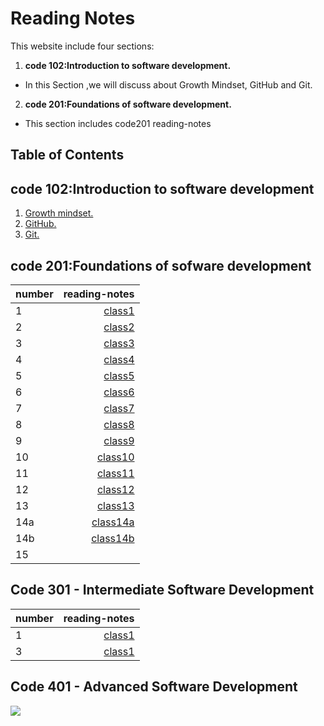 
# Reading Notes

This website include four sections:
1. **code 102:Introduction to software development.**
* In this Section ,we will discuss about Growth Mindset, GitHub and Git.
2. **code 201:Foundations of software development.**
* This section includes code201 reading-notes 

## Table of Contents
## code 102:Introduction to software development
1. [ Growth mindset. ](https://duhaalazzam.github.io/reading-notes/growth)
2. [ GitHub. ](https://duhaalazzam.github.io/reading-notes/summery)
3. [ Git. ](https://duhaalazzam.github.io/reading-notes/git)
## code 201:Foundations of sofware development

| number     | reading-notes                                                                   |
| -----------| -------------------------------------------------------------------------------:|
| 1          |  [class1](https://duhaalazzam.github.io/reading-notes/class-01)                 |
| 2          |  [class2](https://duhaalazzam.github.io/reading-notes/class-02)                 |      
| 3          |  [class3](https://duhaalazzam.github.io/reading-notes/class-03)                 |                                                           
| 4          |  [class4](https://duhaalazzam.github.io/reading-notes/class-04)                 |  
| 5          |  [class5](https://duhaalazzam.github.io/reading-notes/class-05)                 |                                                            
| 6          |  [class6](https://duhaalazzam.github.io/reading-notes/class-06)                 |                                                              
| 7          |  [class7](https://duhaalazzam.github.io/reading-notes/class-07)                 |                                                            
| 8          |  [class8](https://duhaalazzam.github.io/reading-notes/class-08)                 |                                                             
| 9          |  [class9](https://duhaalazzam.github.io/reading-notes/class-09)                 |                                                             
| 10         |  [class10](https://duhaalazzam.github.io/reading-notes/class-10)                |                                                           
| 11         |  [class11](https://duhaalazzam.github.io/reading-notes/class-11)                |                                                              
| 12         |  [class12](https://duhaalazzam.github.io/reading-notes/class-12)                |                                                            
| 13         |  [class13](https://duhaalazzam.github.io/reading-notes/class-13)                |                                                           
| 14a        |  [class14a](https://duhaalazzam.github.io/reading-notes/class-14a)              |                                                               
| 14b        |  [class14b](https://duhaalazzam.github.io/reading-notes/class-14b)              |                                                                
| 15         |                                                                                 |

## Code 301 - Intermediate Software Development

| number     | reading-notes                                                                   |
| -----------| -------------------------------------------------------------------------------:|
| 1          |  [class1](https://duhaalazzam.github.io/reading-notes/class301-1)               |
| 3          |  [class1](https://duhaalazzam.github.io/reading-notes/read3-301)                |
## Code 401 - Advanced Software Development

![](https://dashboard.madaresonajo.com/images/Luminus%20Technical%20University%20College/1595913289.png)
